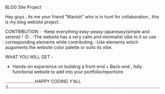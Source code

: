 BLOG Site Project 

Hey guys , its me your friend "Manish" who is in hunt for collaboration , this is my blog website project .

CONTRIBUTION -
-Keep everything easy-peasy-japaneasy(simple and serene) ! :D .
-The website has a very calm and minimalist vibe to it so use corresponding elements while contributing.
-Use elements which auguments the website color palette or suits its vibe.

WHAT YOU WILL GET -
- Hands-on experience on building a front-end + Back-end , fully functional website to add into your portfolio/reportoire.

........................HAPPY CODING Y'ALL :)..........................................................................................................................
